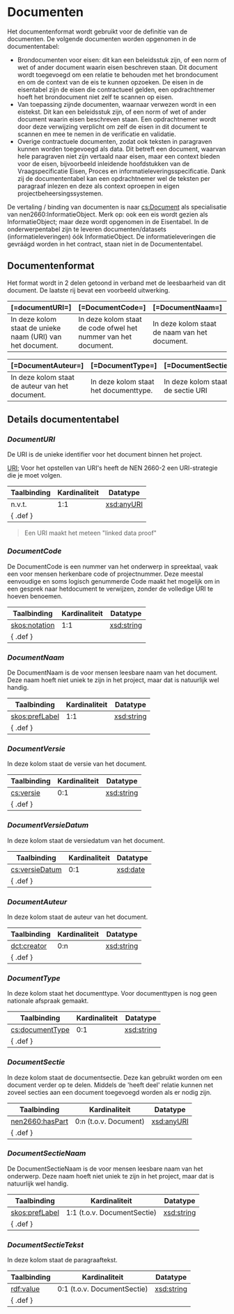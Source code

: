 # Documenten

Het documentenformat wordt gebruikt voor de definitie van de documenten. De volgende documenten worden opgenomen in de documententabel:

- Brondocumenten voor eisen: dit kan een beleidsstuk zijn, of een norm of wet of ander document waarin eisen beschreven staan. Dit document wordt toegevoegd om een relatie te behouden met het brondocument en om de context van de eis te kunnen opzoeken. De eisen in de eisentabel zijn de eisen die contractueel gelden, een opdrachtnemer hoeft het brondocument niet zelf te scannen op eisen.
- Van toepassing zijnde documenten, waarnaar verwezen wordt in een eistekst. Dit kan een beleidsstuk zijn, of een norm of wet of ander document waarin eisen beschreven staan. Een opdrachtnemer wordt door deze verwijzing verplicht om zelf de eisen in dit document te scannen en mee te nemen in de verificatie en validatie.
- Overige contractuele documenten, zodat ook teksten in paragraven kunnen worden toegevoegd als data. Dit betreft een document, waarvan hele paragraven niet zijn vertaald naar eisen, maar een context bieden voor de eisen, bijvoorbeeld inleidende hoofdstukken van de Vraagspecificatie Eisen, Proces en informatieleveringsspecificatie. Dank zij de documententabel kan een opdrachtnemer wel de teksten per paragraaf inlezen en deze als context oproepen in eigen projectbeheersingssystemen.

De vertaling / binding van documenten is naar [cs:Document](https://data.crow.nl/contractspecificaties/def/Document) als specialisatie van nen2660:InformatieObject. Merk op: ook een eis wordt gezien als InformatieObject; maar deze wordt opgenomen in de Eisentabel. In de onderwerpentabel zijn te leveren documenten/datasets (informatieleveringen) óók InformatieObject. De informatieleveringen die gevráágd worden in het contract, staan niet in de Documententabel.

## Documentenformat

Het format wordt in 2 delen getoond in verband met de leesbaarheid van dit document. De laatste rij bevat een voorbeeld uitwerking.

<table class="data">
<thead>
  <th> [=documentURI=]
  <th> [=DocumentCode=]
  <th> [=DocumentNaam=]
  <th> [=DocumentVersie=]
  <th> [=DocumentVersieDatum=]
</thead>
<tr class="def">
  <td> In deze kolom staat de unieke naam (URI) van het document.
  <td> In deze kolom staat de code ofwel het nummer van het document.
  <td> In deze kolom staat de naam van het document.
  <td> In deze kolom staat de versie van het document.
  <td> In deze kolom staat de versiedatum van het document.
</tr>
</table>

<table class="data">
<thead>
  <th> [=DocumentAuteur=]
  <th> [=DocumentType=]
  <th> [=DocumentSectie=]
  <th> [=DocumentSectieNaam=]
  <th> [=DocumentSectieTekst=]
</thead>
<tr class="def">
  <td> In deze kolom staat de auteur van het document.
  <td> In deze kolom staat het documenttype.
  <td> In deze kolom staat de sectie URI
  <td> In deze kolom staat de sectie naam.
  <td> In deze kolom staat de sectie tekst.
</tr>
</table>

## Details documententabel

### <dfn>DocumentURI

De URI is de unieke identifier voor het document binnen het project.

[URI](https://www.w3.org/wiki/URI); Voor het opstellen van URI's heeft de NEN 2660-2 een URI-strategie die je moet volgen.

| Taalbinding | Kardinaliteit | Datatype                                               |
| ----------- | ------------- | ------------------------------------------------------ |
| n.v.t.      | 1:1           | [xsd:anyURI](https://www.w3.org/2001/XMLSchema#anyURI) |
| { .def }

> Een URI maakt het meteen "linked data proof"

### <dfn>DocumentCode

De DocumentCode is een nummer van het onderwerp in spreektaal, vaak een voor mensen herkenbare code of projectnummer. Deze meestal eenvoudige en soms logisch genummerde Code maakt het mogelijk om in een gesprek naar hetdocument te verwijzen, zonder de volledige URI te hoeven benoemen.

| Taalbinding                                                                   | Kardinaliteit | Datatype                                               |
| ----------------------------------------------------------------------------- | ------------- | ------------------------------------------------------ |
| [skos:notation](https://www.w3.org/2009/08/skos-reference/skos.html#notation) | 1:1           | [xsd:string](https://www.w3.org/2001/XMLSchema#string) |
| { .def }

### <dfn>DocumentNaam

De DocumentNaam is de voor mensen leesbare naam van het document. Deze naam hoeft niet uniek te zijn in het project, maar dat is natuurlijk wel handig.

| Taalbinding                                                                     | Kardinaliteit | Datatype                                               |
| ------------------------------------------------------------------------------- | ------------- | ------------------------------------------------------ |
| [skos:prefLabel](https://www.w3.org/2009/08/skos-reference/skos.html#prefLabel) | 1:1           | [xsd:string](https://www.w3.org/2001/XMLSchema#string) |
| { .def }

### <dfn>DocumentVersie

In deze kolom staat de versie van het document.

| Taalbinding                                                        | Kardinaliteit | Datatype                                               |
| ------------------------------------------------------------------ | ------------- | ------------------------------------------------------ |
| [cs:versie](https://data.crow.nl/contractspecificaties/def/versie) | 0:1           | [xsd:string](https://www.w3.org/2001/XMLSchema#string) |
| { .def }

### <dfn>DocumentVersieDatum

In deze kolom staat de versiedatum van het document.

| Taalbinding                                                                  | Kardinaliteit | Datatype                                           |
| ---------------------------------------------------------------------------- | ------------- | -------------------------------------------------- |
| [cs:versieDatum](https://data.crow.nl/contractspecificaties/def/versieDatum) | 0:1           | [xsd:date](https://www.w3.org/2001/XMLSchema#date) |
| { .def }

### <dfn>DocumentAuteur

In deze kolom staat de auteur van het document.

| Taalbinding                                     | Kardinaliteit | Datatype                                               |
| ----------------------------------------------- | ------------- | ------------------------------------------------------ |
| [dct:creator](http://purl.org/dc/terms/creator) | 0:n           | [xsd:string](https://www.w3.org/2001/XMLSchema#string) |
| { .def }

### <dfn>DocumentType

In deze kolom staat het documenttype. Voor documenttypen is nog geen nationale afspraak gemaakt.

| Taalbinding                                                                    | Kardinaliteit | Datatype                                               |
| ------------------------------------------------------------------------------ | ------------- | ------------------------------------------------------ |
| [cs:documentType](https://data.crow.nl/contractspecificaties/def/documentType) | 0:1           | [xsd:string](https://www.w3.org/2001/XMLSchema#string) |
| { .def }

### <dfn>DocumentSectie

In deze kolom staat de documentsectie. Deze kan gebruikt worden om een document verder op te delen. Middels de 'heeft deel' relatie kunnen net zoveel secties aan een document toegevoegd worden als er nodig zijn.

| Taalbinding                                                        | Kardinaliteit         | Datatype                                               |
| ------------------------------------------------------------------ | --------------------- | ------------------------------------------------------ |
| [nen2660:hasPart](https://bimloket.github.io/nen2660/term#hasPart) | 0:n (t.o.v. Document) | [xsd:anyURI](https://www.w3.org/2001/XMLSchema#anyURI) |
| { .def }

### <dfn>DocumentSectieNaam

De DocumentSectieNaam is de voor mensen leesbare naam van het onderwerp. Deze naam hoeft niet uniek te zijn in het project, maar dat is natuurlijk wel handig.

| Taalbinding                                                                     | Kardinaliteit               | Datatype                                               |
| ------------------------------------------------------------------------------- | --------------------------- | ------------------------------------------------------ |
| [skos:prefLabel](https://www.w3.org/2009/08/skos-reference/skos.html#prefLabel) | 1:1 (t.o.v. DocumentSectie) | [xsd:string](https://www.w3.org/2001/XMLSchema#string) |
| { .def }

### <dfn>DocumentSectieTekst

In deze kolom staat de paragraaftekst.

| Taalbinding                                                   | Kardinaliteit               | Datatype                                               |
| ------------------------------------------------------------- | --------------------------- | ------------------------------------------------------ |
| [rdf:value](http://www.w3.org/1999/02/22-rdf-syntax-ns#value) | 0:1 (t.o.v. DocumentSectie) | [xsd:string](https://www.w3.org/2001/XMLSchema#string) |
| { .def }
